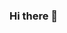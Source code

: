 ### Hi there 👋

<!--
**About Me:

🔨  I build Apps using React and Rails!
💉  I worked in pharmaceuticals for the past 4.5 years before changing careers into software development .
👨‍🎓  I like using React but as of right now enjoy Ruby on Rails backend.
💻  I am Currently learning more about Ruby on rails.
💬  Ask me about career transition, bootcamps & Pharmaceuticals.
